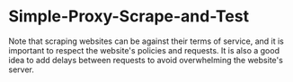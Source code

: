 # Simple-Proxy-Scrape-and-Test

Note that scraping websites can be against their terms of service, and it is important to respect the website's policies and requests. It is also a good idea to add delays between requests to avoid overwhelming the website's server.
